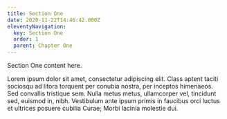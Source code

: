 ```yaml
---
title: Section One
date: 2020-11-22T14:46:42.000Z
eleventyNavigation:
  key: Section One
  order: 1
  parent: Chapter One
---
```


Section One content here.

Lorem ipsum dolor sit amet, consectetur adipiscing elit. Class aptent taciti sociosqu ad litora torquent per conubia nostra, per inceptos himenaeos. Sed convallis tristique sem. Nulla metus metus, ullamcorper vel, tincidunt sed, euismod in, nibh. Vestibulum ante ipsum primis in faucibus orci luctus et ultrices posuere cubilia Curae; Morbi lacinia molestie dui.

